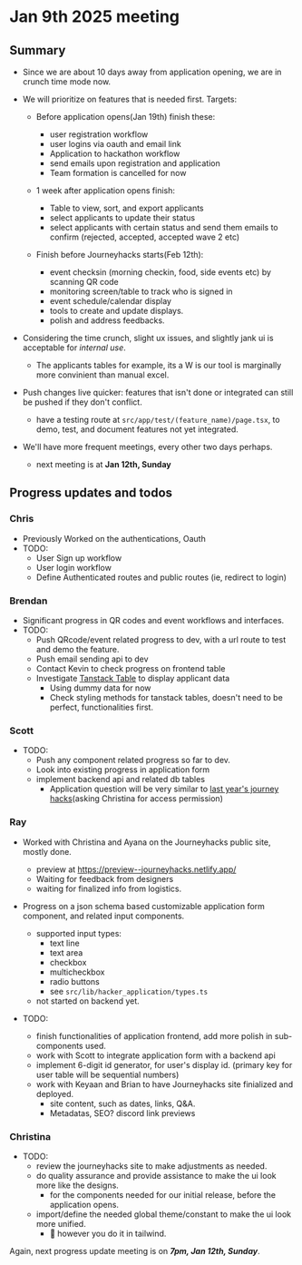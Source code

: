 # Jan 9th 2025 meeting

## Summary

-   Since we are about 10 days away from application opening, we are in crunch time mode now.
-   We will prioritize on features that is needed first. Targets:

    -   Before application opens(Jan 19th) finish these:

        -   user registration workflow
        -   user logins via oauth and email link
        -   Application to hackathon workflow
        -   send emails upon registration and application
        -   Team formation is cancelled for now

    -   1 week after application opens finish:

        -   Table to view, sort, and export applicants
        -   select applicants to update their status
        -   select applicants with certain status and send them emails to confirm (rejected, accepted, accepted wave 2 etc)

    -   Finish before Journeyhacks starts(Feb 12th):
        -   event checksin (morning checkin, food, side events etc) by scanning QR code
        -   monitoring screen/table to track who is signed in
        -   event schedule/calendar display
        -   tools to create and update displays.
        -   polish and address feedbacks.

-   Considering the time crunch, slight ux issues, and slightly jank ui is acceptable for _internal use_.

    -   The applicants tables for example, its a W is our tool is marginally more convinient than manual excel.

-   Push changes live quicker: features that isn't done or integrated can still be pushed if they don't conflict.

    -   have a testing route at `src/app/test/(feature_name)/page.tsx`, to demo, test, and document features not yet integrated.

-   We'll have more frequent meetings, every other two days perhaps.
    -   next meeting is at **Jan 12th, Sunday**

## Progress updates and todos

### Chris

-   Previously Worked on the authentications, Oauth
-   TODO:
    -   User Sign up workflow
    -   User login workflow
    -   Define Authenticated routes and public routes (ie, redirect to login)

### Brendan

-   Significant progress in QR codes and event workflows and interfaces.
-   TODO:
    -   Push QRcode/event related progress to dev, with a url route to test and demo the feature.
    -   Push email sending api to dev
    -   Contact Kevin to check progress on frontend table
    -   Investigate [Tanstack Table](https://tanstack.com/table/latest) to display applicant data
        -   Using dummy data for now
        -   Check styling methods for tanstack tables, doesn't need to be perfect, functionalities first.

### Scott

-   TODO:
    -   Push any component related progress so far to dev.
    -   Look into existing progress in application form
    -   implement backend api and related db tables
        -   Application question will be very similar to [last year's journey hacks](https://docs.google.com/forms/d/1F-n-e8yssNN2moMlv756SsrmNqvO3nLVmIkj9IcbjkA/edit?ts=67737de2)(asking Christina for access permission)

### Ray

-   Worked with Christina and Ayana on the Journeyhacks public site, mostly done.
    -   preview at https://preview--journeyhacks.netlify.app/
    -   Waiting for feedback from designers
    -   waiting for finalized info from logistics.
-   Progress on a json schema based customizable application form component, and related input components.

    -   supported input types:
        -   text line
        -   text area
        -   checkbox
        -   multicheckbox
        -   radio buttons
        -   see `src/lib/hacker_application/types.ts`
    -   not started on backend yet.

-   TODO:
    -   finish functionalities of application frontend, add more polish in sub-components used.
    -   work with Scott to integrate application form with a backend api
    -   implement 6-digit id generator, for user's display id. (primary key for user table will be sequential numbers)
    -   work with Keyaan and Brian to have Journeyhacks site finialized and deployed.
        -   site content, such as dates, links, Q&A.
        -   Metadatas, SEO? discord link previews

### Christina

-   TODO:
    -   review the journeyhacks site to make adjustments as needed.
    -   do quality assurance and provide assistance to make the ui look more like the designs.
        -   for the components needed for our initial release, before the application opens.
    -   import/define the needed global theme/constant to make the ui look more unified.
        -   :shrug: however you do it in tailwind.

Again, next progress update meeting is on **_7pm, Jan 12th, Sunday_**.
